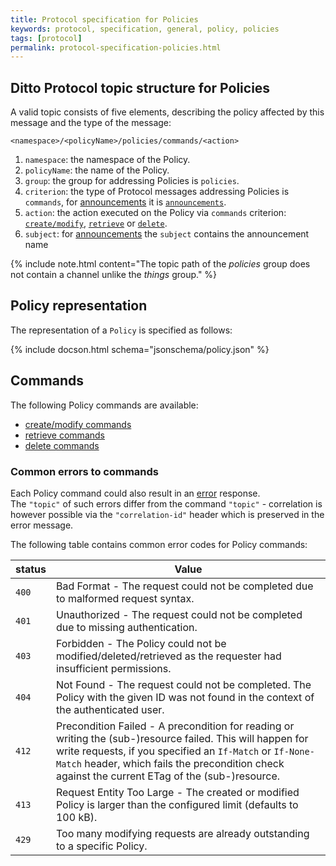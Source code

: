 ```yaml
---
title: Protocol specification for Policies
keywords: protocol, specification, general, policy, policies
tags: [protocol]
permalink: protocol-specification-policies.html
---
```



## Ditto Protocol topic structure for Policies

A valid topic consists of five elements, describing the policy affected by this message and the type of the message:

```
<namespace>/<policyName>/policies/commands/<action>
```

1. `namespace`: the namespace of the Policy.
2. `policyName`: the name of the Policy.
3. `group`: the group for addressing Policies is `policies`.
4. `criterion`: the type of Protocol messages addressing Policies is `commands`, 
    for [announcements](basic-signals-announcement.html) it is 
   [`announcements`](protocol-specification-policies-announcement.html).
5. `action`: the action executed on the Policy via `commands` criterion:
       [`create/modify`](protocol-specification-policies-create-or-modify.html),
       [`retrieve`](protocol-specification-policies-retrieve.html) or
       [`delete`](protocol-specification-policies-delete.html).
6. `subject`: for [announcements](basic-signals-announcement.html) the `subject` contains the announcement name
       
{% include note.html content="The topic path of the *policies* group does not contain a channel unlike the *things* group." %}
  
## Policy representation

The representation of a `Policy` is specified as follows:

{% include docson.html schema="jsonschema/policy.json" %}


## Commands

The following Policy commands are available:
* [create/modify commands](protocol-specification-policies-create-or-modify.html)
* [retrieve commands](protocol-specification-policies-retrieve.html)
* [delete commands](protocol-specification-policies-delete.html)

### Common errors to commands

Each Policy command could also result in an [error](protocol-specification-errors.html) response.  
The `"topic"` of such errors differ from the command `"topic"` - correlation is however possible via the
`"correlation-id"` header which is preserved in the error message.

The following table contains common error codes for Policy commands:

| **status** | Value                    |
|------------|--------------------------|
|    `400`   | Bad Format - The request could not be completed due to malformed request syntax. |
|    `401`   | Unauthorized - The request could not be completed due to missing authentication.       |
|    `403`   | Forbidden - The Policy could not be modified/deleted/retrieved as the requester had insufficient permissions.          |
|    `404`   | Not Found - The request could not be completed. The Policy with the given ID was not found in the context of the authenticated user.  |
|    `412`   | Precondition Failed - A precondition for reading or writing the (sub-)resource failed. This will happen for write requests, if you specified an `If-Match` or `If-None-Match` header, which fails the precondition check against the current ETag of the (sub-)resource.  |
|    `413`   | Request Entity Too Large - The created or modified Policy is larger than the configured limit (defaults to 100 kB).  |
|    `429`   | Too many modifying requests are already outstanding to a specific Policy. |

